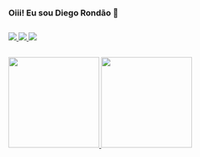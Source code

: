 ### Oiii! Eu sou Diego Rondão 👋

##
 
<div> 
  <a href="https://twitter.com/diego_rondao" target="_blank">
    <img src="https://img.shields.io/badge/Twitter-1DA1F2?style=for-the-badge&logo=twitter&logoColor=white" target="_blank">
  </a>  
  <a href="https://instagram.com/diegorondao" target="_blank">
    <img src="https://img.shields.io/badge/-Instagram-%23E4405F?style=for-the-badge&logo=instagram&logoColor=white" target="_blank">
  </a>
  <a href="https://br.linkedin.com/in/diegorondao" target="_blank">
    <img src="https://img.shields.io/badge/-LinkedIn-%230077B5?style=for-the-badge&logo=linkedin&logoColor=white" target="_blank">
  </a>
</div>

##

<div>
  <a href="https://github.com/diegorondao">
  <img height="180em" src="https://github-readme-stats.vercel.app/api?username=diegorondao&show_icons=true&theme=dracula&include_all_commits=true&count_private=true"/>
  <img height="180em" src="https://github-readme-stats.vercel.app/api/top-langs/?username=diegorondao&layout=compact&langs_count=7&theme=dracula"/>
</div>
